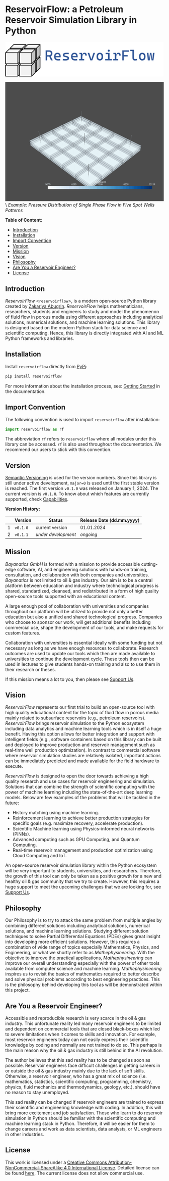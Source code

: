 # ReservoirFlow: a Petroleum Reservoir Simulation Library in Python

![logo](/images/logo.png)

![five_spot_single_phase](/images/five_spot_single_phase.gif)\\
*Example: Pressure Distribution of Single Phase Flow in Five Spot Wells Patterns*

**Table of Content:**

- [Introduction](#introduction)
- [Installation](#installation)
- [Import Convention](#import-convention)
- [Version](#version)
- [Mission](#mission)
- [Vision](#vision)
- [Philosophy](#philosophy)
- [Are You a Reservoir Engineer?](#are-you-a-reservoir-engineer)
- [License](#license)

## Introduction

*ReservoirFlow* <`reservoirflow`>, is a modern open-source Python library created by [Zakariya Abugrin](https://github.com/zakgrin). *ReservoirFlow* helps mathematicians, researchers, students and engineers to study and model the phenomenon of fluid flow in porous media using different approaches including analytical solutions, numerical solutions, and machine learning solutions. This library is designed based on the modern Python stack for data science and scientific computing. Hence, this library is directly integrated with AI and ML Python frameworks and libraries.

## Installation

Install `reservoirflow` directly from [PyPi](https://pypi.org/):

```bash
pip install reservoirflow
```

For more information about the installation process, see: [Getting Started](/user_guide/getting_started.html) in the documentation.

## Import Convention

The following convention is used to import `reservoirflow` after installation:

```python
import reservoirflow as rf
```

The abbreviation `rf` refers to `reservoirflow` where all modules under this library can be accessed. `rf` is also used throughout the documentation. We recommend our users to stick with this convention.

## Version

[Semantic Versioning](https://semver.org/) is used for the version numbers. Since this library is still under active development, `major=0` is used until the first stable version is reached. The first version `v0.1.0` was released on January 1, 2024. The current version is `v0.1.0`. To know about which features are currently supported, check [Capabilities](capabilities.html).

**Version History:**

||**Version**|**Status**|**Release Date (dd.mm.yyyy)**|
|-|-|-|-|
|1|`v0.1.0`|current version|01.01.2024|
|2|`v0.1.1`|*under development*|*ongoing*|

## Mission

*Bayanatics GmbH* is formed with a mission to provide accessible cutting-edge software, AI, and engineering solutions with hands-on training, consultation, and collaboration with both companies and universities. *Bayanatics* is not limited to oil & gas industry. Our aim is to be a central platform between education and industry where technological progress is shared, standardized, cleansed, and redistributed in a form of high quality open-source tools supported with an educational content.

A large enough pool of collaboration with universities and companies throughout our platform will be utilized to provide not only a better education but also a unified and shared technological progress. Companies who choose to sponsor our work, will get additional benefits including commercial use, shape the development of our tools, and make requests for custom features.

Collaboration with universities is essential ideally with some funding but not necessary as long as we have enough resources to collaborate. Research outcomes are used to update our tools which then are made available to universities to continue the development cycle. These tools then can be used in lectures to give students hands-on training and also to use them in their research or theses.

If this mission means a lot to you, then please see [Support Us](/support_us.html).

## Vision

*ReservoirFlow* represents our first trial to build an open-source tool with high quality educational content for the topic of fluid flow in porous media mainly related to subsurface reservoirs (e.g., petroleum reservoirs). *ReservoirFlow* brings reservoir simulation to the Python ecosystem including data analytics and machine learning tools which is in itself a huge benefit. Having this option allows for better integration and support with intelligent fields (e.g., software containers based on this library can be built and deployed to improve production and reservoir management such as real-time well production optimization). In contrast to commercial software where reservoir simulation studies are relatively isolated, important actions can be immediately predicted and made available for the field hardware to execute.

*ReservoirFlow* is designed to open the door towards achieving a high quality research and use cases for reservoir engineering and simulation. Solutions that can combine the strength of scientific computing with the power of machine learning including the state-of-the-art deep learning models. Below are few examples of the problems that will be tackled in the future:

- History matching using machine learning.
- Reinforcement learning to achieve better production strategies for specific goals (e.g. maximize recovery, accelerate production).
- Scientific Machine learning using Physics-informed neural networks (PINNs).
- Advanced computing such as GPU Computing, and Quantum Computing.
- Real-time reservoir management and production optimization using Cloud Computing and IoT.

An open-source reservoir simulation library within the Python ecosystem will be very important to students, universities, and researchers. Therefore, the growth of this tool can only be taken as a positive growth for a new and healthy oil & gas community that we try to create. However, this requires a huge support to meet the upcoming challenges that we are looking for, see [Support Us](/support_us.html).

## Philosophy

Our Philosophy is to try to attack the same problem from multiple angles by combining different solutions including analytical solutions, numerical solutions, and machine learning solutions. Studying different solution techniques to solve Partial Differential Equations (PDEs) gives great insight into developing more efficient solutions. However, this requires a combination of wide range of topics especially Mathematics, Physics, and Engineering, or what we shortly refer to as *Mathephysineering*. With the objective to improve the practical applications, *Mathephysineering* can improve our overall understanding especially with the power of other tools available from computer science and machine learning. *Mathephysineering* inspires us to revisit the basics of mathematics required to better describe and solve physical problems according to best engineering practices. This is the philosophy behind developing this tool as will be demonstrated within this project.

## Are You a Reservoir Engineer?

Accessible and reproducible research is very scarce in the oil & gas industry. This unfortunate reality led many reservoir engineers to be limited and dependent on commercial tools that are closed black-boxes which led to severe limitations when it comes to skills and innovation. For example, most reservoir engineers today can not easily express their scientific knowledge by coding and normally are not trained to do so. This perhaps is the main reason why the oil & gas industry is still behind in the AI revolution.

The author believes that this sad reality has to be changed as soon as possible. Reservoir engineers face difficult challenges in getting careers in or outside the oil & gas industry mainly due to the lack of soft skills. Otherwise, a reservoir engineer, who has a great mix of science (i.e. mathematics, statistics, scientific computing, programming, chemistry, physics, fluid mechanics and thermodynamics, geology, etc.), should have no reason to stay unemployed.

This sad reality can be changed if reservoir engineers are trained to express their scientific and engineering knowledge with coding. In addition, this will bring more excitement and job satisfaction. Those who learn to do reservoir simulation in Python should be familiar with the scientific computing and machine learning stack in Python. Therefore, it will be easier for them to change careers and work as data scientists, data analysts, or ML engineers in other industries.

## License

This work is licensed under a [Creative Commons Attribution-NonCommercial-ShareAlike 4.0 International License](https://creativecommons.org/licenses/by-nc-sa/4.0/). Detailed license can be found [here](https://creativecommons.org/licenses/by-nc-sa/4.0/legalcode). The current license does not allow commercial use.
